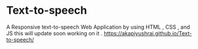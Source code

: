 # Text-to-speech
A Responsive text-to-speech Web Application  by using HTML , CSS , and JS this will update soon working on it .
https://akapiyushrai.github.io/Text-to-speech/
